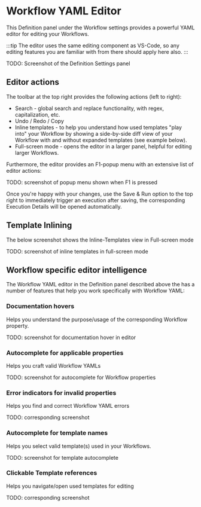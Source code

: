 # Workflow YAML Editor

This Definition panel under the Workflow settings provides a powerful YAML editor for editing your Workflows. 

:::tip
The editor uses the same editing component as VS-Code, so any editing features you are
familiar with from there should apply here also.
:::

TODO: Screenshot of the Definition Settings panel

## Editor actions

The toolbar at the top right provides the following actions (left to right):

- Search - global search and replace functionality, with regex, capitalization, etc.
- Undo / Redo / Copy
- Inline templates - to help you understand how used templates "play into" your Workflow by showing a side-by-side
  diff view of your Workflow with and without expanded templates (see example below).
- Full-screen mode - opens the editor in a larger panel, helpful for editing larger Workflows.

Furthermore, the editor provides an F1-popup menu with an extensive list of editor actions:

TODO: screenshot of popup menu shown when F1 is pressed

Once you're happy with your changes, use the Save & Run option to the top right to immediately trigger an execution
after saving, the corresponding Execution Details will be opened automatically.

## Template Inlining

The below screenshot shows the Inline-Templates view in Full-screen mode

TODO: screenshot of inline templates in full-screen mode

## Workflow specific editor intelligence

The Workflow YAML editor in the Definition panel described above the has a number of 
features that help you work specifically with Workflow YAML:

### Documentation hovers 

Helps you understand the purpose/usage of the corresponding Workflow property.

TODO: screenshot for documentation hover in editor

### Autocomplete for applicable properties

Helps you craft valid Workflow YAMLs

TODO: screenshot for autocomplete for Workflow properties

### Error indicators for invalid properties

Helps you find and correct Workflow YAML errors

TODO: corresponding screenshot

### Autocomplete for template names

Helps you select valid template(s) used in your Workflows.

TODO: screenshot for template autocomplete

### Clickable Template references

Helps you navigate/open used templates for editing

TODO: corresponding screenshot

